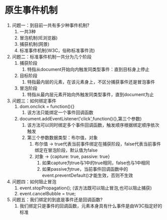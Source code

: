 # 原生事件机制

1. 问题一：到目前一共有多少种事件机制?
   1. 一共3种
   2. 冒泡机制(IE浏览器)
   3. 捕获机制(网景)
   4. 标准事件机制(W3C，俗称标准事件流)
2. 问题二：标准事件机制一共分为几个阶段
   1. 捕获阶段
      1. 特指从document开始向内触发同类型事件：直到目标身上停止
   2. 目标阶段
      1. 特指最内层的元素，在该元素身上，不区分捕获事件还是冒泡事件
   3. 冒泡阶段
      1. 特指从最内层元素开始向外触发同类型事件，直到document为止
3. 问题三：如何绑定事件
   1. dom.onclick = function(){}
      1. 该方法只能绑定一个事件回调函数
   2. document.addEventListener('click',function(){},第三个参数)
      1. 该方法可以同时绑定多个事件回调函数，触发顺序根据绑定顺序依次触发
      2. 第三个参数数据类型：布尔值，对象
         1. 布尔值 -> true代表当前事件绑定在捕获阶段，false代表当前事件绑定在冒泡阶段，默认值为false
         2. 对象 -> {capture: true, passive: true}
            1. 如果capture为true与1中的true相同，false也与1中相同
            2. 如果passive为true，当前事件回调函数中的event.preventDefault()才能生效，否则不生效
4. 问题四：如何阻止冒泡
   1. event.stopPropagation(); (该方法既可以阻止冒泡,也可以阻止捕获)
   2. event.cancelBubble = true;
5. 问题五：我们绑定的到底是事件还是回调函数?
   1. 我们绑定只是事件的回调函数，元素本身具有什么事件是由W3C指定好的标准
